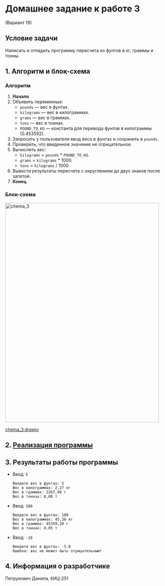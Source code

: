 # Домашнее задание к работе 3
(Вариант 19)

## Условие задачи
Написать и отладить программу пересчета из фунтов в кг, граммы и тонны.

## 1. Алгоритм и блок-схема

### Алгоритм
1. **Начало**
2. Объявить переменные:
   - `pounds` — вес в фунтах.
   - `kilograms` — вес в килограммах.
   - `grams` — вес в граммах.
   - `tons` — вес в тоннах.
   - `POUND_TO_KG` — константа для перевода фунтов в килограммы (0.453592).
3. Запросить у пользователя ввод веса в фунтах и сохранить в `pounds`.
4. Проверить, что введенное значение не отрицательное.
5. Вычислить вес:
   - `kilograms` = `pounds` * `POUND_TO_KG`.
   - `grams` = `kilograms` * 1000.
   - `tons` = `kilograms` / 1000.
6. Вывести результаты пересчета с округлением до двух знаков после запятой.
7. **Конец**

### Блок-схема
<img width="493" height="702" alt="chema_3" src="https://github.com/user-attachments/assets/a301ef69-5bb0-4b4a-b873-c11a5b024871" />


[chema_3.drawio](https://github.com/danechek07/rabota-3/blob/main/chema_3.png)

## 2. [Реализация программы](https://github.com/danechek07/rabota-3/blob/main/%233.c)



## 3. Результаты работы программы
- Ввод: `5`
  ```
  Введите вес в фунтах: 5
  Вес в килограммах: 2,27 кг
  Вес в граммах: 2267,96 г
  Вес в тоннах: 0,00 т
  ```

- Ввод: `100`
  ```
  Введите вес в фунтах: 100
  Вес в килограммах: 45,36 кг
  Вес в граммах: 45359,20 г
  Вес в тоннах: 0.05 т
  ```

- Ввод: `-10`
  ```
  Введите вес в фунтах: -5.0
  Ошибка: вес не может быть отрицательным!
  ```

## 4. Информация о разработчике
Петрукович Данила, бИЦ-251
